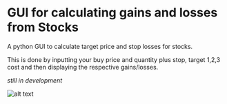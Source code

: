 # GUI for calculating gains and losses from Stocks
A python GUI to calculate target price and stop losses for stocks. 

This is done by inputting your buy price and quantity plus stop, target 1,2,3 cost and then displaying the respective gains/losses. 

*still in development*

![alt text](https://github.com/[advatchorghade]/[stockCalculator]/blob/[master]/images/image1.jpg?raw=true)
